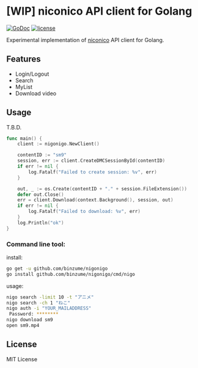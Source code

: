 # [WIP] niconico API client for Golang

[![GoDoc](https://godoc.org/github.com/binzume/nigonigo?status.svg)](https://godoc.org/github.com/binzume/nigonigo) [![license](https://img.shields.io/badge/license-MIT-4183c4.svg)](https://github.com/binzume/nigonigo/blob/master/LICENSE)

Experimental implementation of [niconico](https://www.nicovideo.jp/) API client for Golang.

## Features

- Login/Logout
- Search
- MyList
- Download video

## Usage

T.B.D.

```go
func main() {
	client := nigonigo.NewClient()

	contentID := "sm9"
	session, err := client.CreateDMCSessionById(contentID)
	if err != nil {
		log.Fatalf("Failed to create session: %v", err)
	}

	out, _ := os.Create(contentID + "." + session.FileExtension())
	defer out.Close()
	err = client.Download(context.Background(), session, out)
	if err != nil {
		log.Fatalf("Failed to download: %v", err)
	}
	log.Println("ok")
}
```

### Command line tool:

install:

```bash
go get -u github.com/binzume/nigonigo
go install github.com/binzume/nigonigo/cmd/nigo
```

usage:

```bash
nigo search -limit 10 -t "アニメ"
nigo search -ch 1 "ねこ"
nigo auth -i "YOUR_MAILADDRESS"
 Password: ********
nigo download sm9
open sm9.mp4
```

## License

MIT License
